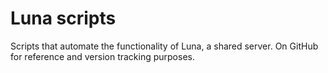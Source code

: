 # Luna scripts

Scripts that automate the functionality of Luna, a shared server. On GitHub for reference and version tracking purposes.
